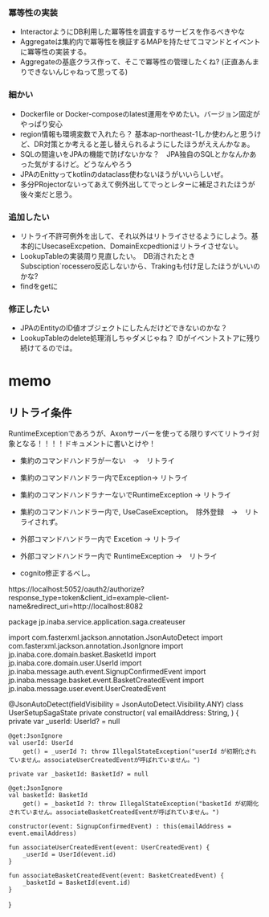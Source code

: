 ### 冪等性の実装
* InteractorようにDB利用した冪等性を調査するサービスを作るべきやな
* Aggregateは集約内で冪等性を検証するMAPを持たせてコマンドとイベントに冪等性の実装する。
* Aggregateの基底クラス作って、そこで冪等性の管理したくね? (正直あんまりできないんじゃねって思ってる)

### 細かい
* Dockerfile or Docker-composeのlatest運用をやめたい。バージョン固定がやっぱり安心
* region情報も環境変数で入れたら？ 基本ap-northeast-1しか使わんと思うけど、DR対策とか考えると差し替えられるようにしたほうがええんかなぁ。
* SQLの間違いをJPAの機能で防げないかな？　JPA独自のSQLとかなんかあった気がするけど。どうなんやろう
* JPAのEnittyってkotlinのdataclass使わないほうがいいらしいぜ。
* 多分PRojectorないってあえて例外出してでっとレターに補足されたほうが後々楽だと思う。


### 追加したい
* リトライ不許可例外を出して、それ以外はリトライさせるようにしよう。基本的にUsecaseExcpetion、DomainExcpedtionはリトライさせない。
* LookupTableの実装周り見直したい。　DB消されたときSubsciption`rocessero反応しないから、Trakingも付け足したほうがいいのかな?
* findをgetに
### 修正したい
* JPAのEntityのID値オブジェクトにしたんだけどできないのかな？
* LookupTableのdelete処理消しちゃダメじゃね？ IDがイベントストアに残り続けてるのでは。

# memo
## リトライ条件
RuntimeExceptionであろうが、Axonサーバーを使ってる限りすべてリトライ対象となる！！！！ドキュメントに書いとけや！

 * 集約のコマンドハンドラがーない　→　リトライ
 * 集約のコマンドハンドラー内でException→ リトライ
 * 集約のコマンドハンドラナーないでRuntimeException → リトライ
 * 集約のコマンドハンドラー内で, UseCaseException。　除外登録　→　リトライされず。
 * 外部コマンドハンドラー内で Excetion → リトライ
 * 外部コマンドハンドラー内で RuntimeException →　リトライ

* cognito修正するべし。

https://localhost:5052/oauth2/authorize?response_type=token&client_id=example-client-name&redirect_uri=http://localhost:8082






package jp.inaba.service.application.saga.createuser

import com.fasterxml.jackson.annotation.JsonAutoDetect
import com.fasterxml.jackson.annotation.JsonIgnore
import jp.inaba.core.domain.basket.BasketId
import jp.inaba.core.domain.user.UserId
import jp.inaba.message.auth.event.SignupConfirmedEvent
import jp.inaba.message.basket.event.BasketCreatedEvent
import jp.inaba.message.user.event.UserCreatedEvent

@JsonAutoDetect(fieldVisibility = JsonAutoDetect.Visibility.ANY)
class UserSetupSagaState private constructor(
val emailAddress: String,
) {
private var _userId: UserId? = null

    @get:JsonIgnore
    val userId: UserId
        get() = _userId ?: throw IllegalStateException("userId が初期化されていません。associateUserCreatedEventが呼ばれていません。")

    private var _basketId: BasketId? = null

    @get:JsonIgnore
    val basketId: BasketId
        get() = _basketId ?: throw IllegalStateException("basketId が初期化されていません。associateBasketCreatedEventが呼ばれていません。")

    constructor(event: SignupConfirmedEvent) : this(emailAddress = event.emailAddress)

    fun associateUserCreatedEvent(event: UserCreatedEvent) {
        _userId = UserId(event.id)
    }

    fun associateBasketCreatedEvent(event: BasketCreatedEvent) {
        _basketId = BasketId(event.id)
    }
}
